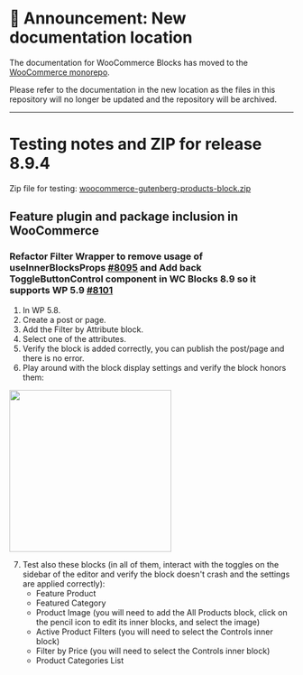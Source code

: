 # 📣 Announcement: New documentation location

The documentation for WooCommerce Blocks has moved to the [WooCommerce monorepo](https://github.com/woocommerce/woocommerce/tree/trunk/plugins/woocommerce-blocks/docs/).

Please refer to the documentation in the new location as the files in this repository will no longer be updated and the repository will be archived.

---

# Testing notes and ZIP for release 8.9.4

Zip file for testing: [woocommerce-gutenberg-products-block.zip](https://github.com/woocommerce/woocommerce-blocks/files/10346588/woocommerce-blocks.zip)

## Feature plugin and package inclusion in WooCommerce

### Refactor Filter Wrapper to remove usage of useInnerBlocksProps [#8095](https://github.com/woocommerce/woocommerce-blocks/pull/8095) and Add back ToggleButtonControl component in WC Blocks 8.9 so it supports WP 5.9 [#8101](https://github.com/woocommerce/woocommerce-blocks/pull/8101)

1. In WP 5.8.
2. Create a post or page.
3. Add the Filter by Attribute block.
4. Select one of the attributes.
5. Verify the block is added correctly, you can publish the post/page and there is no error.
6. Play around with the block display settings and verify the block honors them:

<img src="https://user-images.githubusercontent.com/3616980/210577549-fbb8de61-0e1a-4038-9409-735891b5bcd8.png" alt="" width="287" />

7. Test also these blocks (in all of them, interact with the toggles on the sidebar of the editor and verify the block doesn't crash and the settings are applied correctly):
   * Feature Product
   * Featured Category
   * Product Image (you will need to add the All Products block, click on the pencil icon to edit its inner blocks, and select the image)
   * Active Product Filters (you will need to select the Controls inner block)
   * Filter by Price (you will need to select the Controls inner block)
   * Product Categories List

